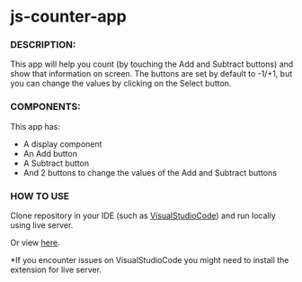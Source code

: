 # js-counter-app

### DESCRIPTION:
This app will help you count (by touching the Add and Subtract buttons) and show that information on screen. The buttons are set by default to -1/+1, but you can change the values by clicking on the Select button.

### COMPONENTS:
This app has:
- A display component
- An Add button
- A Subtract button
- And 2 buttons to change the values of the Add and Subtract buttons



### HOW TO USE

Clone repository in your IDE (such as [VisualStudioCode](https://code.visualstudio.com/)) 
and run locally using live server.

Or view [here](https://counter-project-39f47.firebaseapp.com/).


*If you encounter issues on VisualStudioCode you might need to install the extension for live server.
  
  
